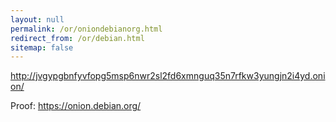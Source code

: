 ```yaml
---
layout: null
permalink: /or/oniondebianorg.html
redirect_from: /or/debian.html
sitemap: false
---
```


http://jvgypgbnfyvfopg5msp6nwr2sl2fd6xmnguq35n7rfkw3yungjn2i4yd.onion/

Proof: https://onion.debian.org/
